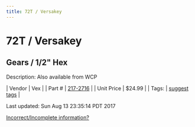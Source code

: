 ```yaml
---
title: 72T / Versakey
---
```


# 72T / Versakey
## Gears / 1/2" Hex
Description: 	Also available from WCP 

| Vendor | Vex | 
| Part # | [217-2716](http://www.vexrobotics.com/vexpro/motion/vexpro-gears/1-2-hex-bore.html) | 
| Unit Price | $24.99 | 
| Tags: | [suggest tags](https://docs.google.com/forms/d/e/1FAIpQLSeWyY8v3RgOty-MyWmh9U0iivNYN_molChYyS-0U-o-kOAv_g/viewform) | 

Last updated: Sun Aug 13 23:35:14 PDT 2017

 [Incorrect/Incomplete information?](https://docs.google.com/forms/d/e/1FAIpQLSeWyY8v3RgOty-MyWmh9U0iivNYN_molChYyS-0U-o-kOAv_g/viewform)